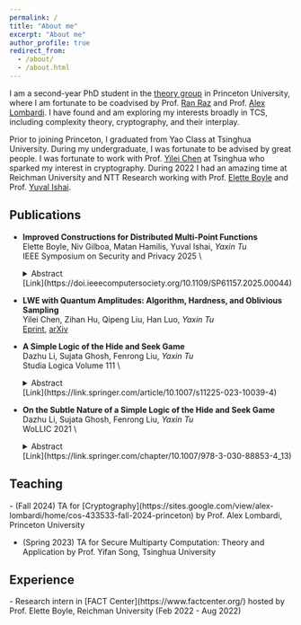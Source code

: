 ```yaml
---
permalink: /
title: "About me"
excerpt: "About me"
author_profile: true
redirect_from: 
  - /about/
  - /about.html
---
```


I am a second-year PhD student in the [theory group](https://theory.cs.princeton.edu/) in Princeton University, where I am fortunate to be coadvised by Prof. [Ran Raz](https://engineering.princeton.edu/faculty/ran-raz) and Prof. [Alex Lombardi](https://sites.google.com/view/alex-lombardi/home). I have found and am exploring my interests broadly in TCS, including complexity theory, cryptography, and their interplay. 

Prior to joining Princeton, I graduated from Yao Class at Tsinghua University. During my undergraduate, I was fortunate to be advised by great people. I was fortunate to work with Prof. [Yilei Chen](http://www.chenyilei.net/) at Tsinghua who sparked my interest in cryptography. During 2022 I had an amazing time at Reichman University and NTT Research working with Prof. [Elette Boyle](https://cs.idc.ac.il/~elette/) and Prof. [Yuval Ishai](https://yuvali.cswp.cs.technion.ac.il/). 



<h2 id="publications"> Publications</h2>

- **Improved Constructions for Distributed Multi-Point Functions**  \
  Elette Boyle, Niv Gilboa, Matan Hamilis, Yuval Ishai, *Yaxin Tu*  \
  IEEE Symposium on Security and Privacy 2025 \
  <details>
  <summary>Abstract</summary> <span style="color:#7a8288;">
  A Distributed Point Function (DPF) is a cryptographic primitive used for compressing additive secret shares of a secret unit vector across two parties. Many DPF applications require compressed shares of a sparse weight-t vector, namely a Distributed Multi-Point Function (DMPF). Despite the strong motivation and prior optimization efforts, in most use cases the best practical implementation of DMPF is still a simple brute-force combination of t independent DPFs. We present new constructions and optimized implementations of DMPFs in different parameter regimes, providing significant efficiency savings over existing approaches. We showcase our new constructions within applications of pseudorandom correlation generators (PCGs) and 2-server private set intersection (PSI). Incorporating our tools into the state-of-the-art PCG for “silent” generation of binary multiplication triples (FOLEAGE, Bombar et al, ePrint’24) yields a ×2.68 improvement in throughput, with only ×1.4 blowup in the seed size. On a single core of our benchmark machine, our implementation silently generates up to 22.1 million triples per second, outperforming even the best “non-silent” protocol (Roy, CRYPTO’22), which generates 16 million triples per second. </span>
  </details>
  [Link](https://doi.ieeecomputersociety.org/10.1109/SP61157.2025.00044) 

- **LWE with Quantum Amplitudes: Algorithm, Hardness, and Oblivious Sampling**  \
  Yilei Chen, Zihan Hu, Qipeng Liu, Han Luo, *Yaxin Tu*  \
  [Eprint](https://eprint.iacr.org/2023/1498), [arXiv](https://arxiv.org/abs/2310.00644) 

- **A Simple Logic of the Hide and Seek Game**   \
  Dazhu Li, Sujata Ghosh, Fenrong Liu, *Yaxin Tu*  \
  Studia Logica Volume 111  \
  <details>
  <summary>Abstract</summary> <span style="color:#7a8288;">
  We discuss a simple logic to describe one of our favourite games from childhood, hide and seek, and show how a simple addition of an equality constant to describe the winning condition of the seeker makes our logic undecidable. There are certain decidable fragments of first-order logic which behave in a similar fashion with respect to such a language extension, and we add a new modal variant to that class. We discuss the relative expressive power of the proposed logic in comparison to the standard modal counterparts. We prove that the model checking problem for the resulting logic is P-complete. In addition, by exploring the connection with related product logics, we gain more insight towards having a better understanding of the subtleties of the proposed framework.</span>
  </details>
  [Link](https://link.springer.com/article/10.1007/s11225-023-10039-4) 

- **On the Subtle Nature of a Simple Logic of the Hide and Seek Game**  \
  Dazhu Li, Sujata Ghosh, Fenrong Liu, *Yaxin Tu*  \
  WoLLIC 2021  \
  <details>
  <summary>Abstract</summary> <span style="color:#7a8288;">
  We discuss a simple logic to describe one of our favourite games from childhood, hide and seek, and show how a simple addition of an equality constant to describe the winning condition of the seeker makes our logic undecidable. There are certain decidable fragments of first-order logic which behave in a similar fashion and we add a new modal variant to that class of logics. We also discuss the relative expressive power of the proposed logic in comparison to the standard modal counterparts.</span>
  </details>
  [Link](https://link.springer.com/chapter/10.1007/978-3-030-88853-4_13)  

<h2 id="teaching"> Teaching</h2>
- (Fall 2024) TA for [Cryptography](https://sites.google.com/view/alex-lombardi/home/cos-433533-fall-2024-princeton) by Prof. Alex Lombardi, Princeton University

- (Spring 2023) TA for Secure Multiparty Computation: Theory and Application by Prof. Yifan Song, Tsinghua University

<h2 id="experience"> Experience</h2>
- Research intern in [FACT Center](https://www.factcenter.org/) hosted by Prof. Elette Boyle, Reichman University (Feb 2022 - Aug 2022)
